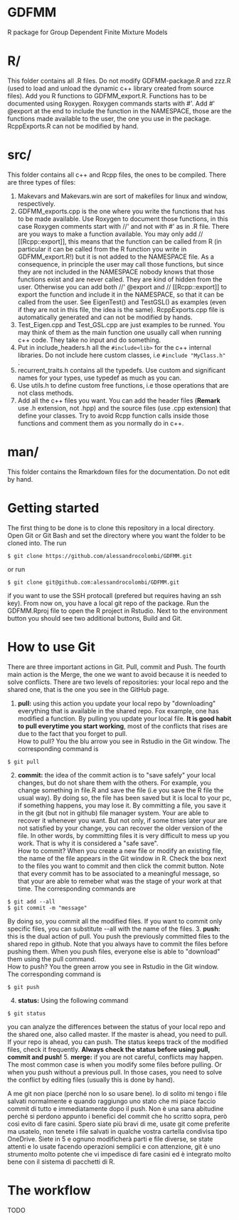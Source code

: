 # GDFMM
R package for Group Dependent Finite Mixture Models

# R/
This folder contains all .R files. Do not modify GDFMM-package.R and zzz.R (used to load and unload the dynamic c++ library created from source files). Add you R functions to GDFMM_export.R. Functions has to be documented using Roxygen. Roxygen commands starts with #'. Add #' @export at the end to include the function in the NAMESPACE, those are the functions made available to the user, the one you use in the package. RcppExports.R can not be modified by hand.

# src/
This folder contains all c++ and Rcpp files, the ones to be compiled. There are three types of files:
1. Makevars and Makevars.win are sort of makefiles for linux and window, respectively.
2. GDFMM_exports.cpp is the one where you write the functions that has to be made available. Use Roxygen to document those functions, in this case Roxygen comments start with //' and not with #' as in .R file. There are you ways to make a function available. You may only add // [[Rcpp::export]], this means that the function can be called from R (in particular it can be called from the R function you write in GDFMM_export.R!) but it is not added to the NAMESPACE file. As a consequence, in principle the user may call those functions, but since they are not included in the NAMESPACE nobody knows that those functions exist and are never called. They are kind of hidden from the user. Otherwise you can add both //' @export and // [[Rcpp::export]] to export the function and include it in the NAMESPACE, so that it can be called from the user. See EigenTest() and TestGSL() as examples (even if they are not in this file, the idea is the same). RcppExports.cpp file is automatically generated and can not be modified by hands.
3. Test_Eigen.cpp and Test_GSL.cpp are just examples to be runned. You may think of them as the main function one usually call when running c++ code. They take no input and do something. 
4. Put in include_headers.h all the `#include<lib>` for the c++ internal libraries. Do not include here custom classes, i.e `#include "MyClass.h" ` .
5. recurrent_traits.h contains all the typedefs. Use custom and significant names for your types, use typedef as much as you can.
6. Use utils.h to define custom free functions, i.e those operations that are not class methods.
7. Add all the c++ files you want. You can add the header files (**Remark** use .h extension, not .hpp) and the source files (use .cpp extension) that define your classes. Try to avoid Rcpp function calls inside those functions and comment them as you normally do in c++.

# man/
This folder contains the Rmarkdown files for the documentation. Do not edit by hand.

# Getting started
The first thing to be done is to clone this repository in a local directory. Open Git or Git Bash and set the directory where you want the folder to be cloned into. The run 
```shell
$ git clone https://github.com/alessandrocolombi/GDFMM.git
```
or run 
```shell
$ git clone git@github.com:alessandrocolombi/GDFMM.git
```
if you want to use the SSH protocall (prefered but requires having an ssh key). From now on, you have a local git repo of the package. Run the GDFMM.Rproj file to open the R project in Rstudio. Next to the environment button you should see two additional buttons, Build and Git. 

# How to use Git
There are three important actions in Git. Pull, commit and Push. The fourth main action is the Merge, the one we want to avoid because it is needed to solve conflicts. There are two levels of repositories: your local repo and the shared one, that is the one you see in the GitHub page.
1. **pull:** using this action you update your local repo by "downloading" everything that is available in the shared repo. Fox example, one has modified a function. By pulling you update your local file. **It is good habit to pull everytime you start working**, most of the conflicts that rises are due to the fact that you forget to pull.<br/>
How to pull? You the blu arrow you see in Rstudio in the Git window. The corresponding command is 
```shell
$ git pull
```
2. **commit:** the idea of the commit action is to "save safely" your local changes, but do not share them with the others. For example, you change something in file.R and save the file (i.e you save the R file the usual way). By doing so, the file has been saved but it is local to your pc, if something happens, you may lose it. By committing a file, you save it in the git (but not in github) file manager system. Your are able to recover it whenever you want. But not only, if some times later your are not satisfied by your change, you can recover the older version of the file. In other words, by committing files it is very difficult to mess up you work. That is why it is considered a "safe save". <br/> How to commit? When you create a new file or modify an existing file, the name of the file appears in the Git window in R. Check the box next to the files you want to commit and then click the commit button. Note that every commit has to be associated to a meaningful message, so that your are able to remeber what was the stage of your work at that time. The corresponding commands are
```shell
$ git add --all
$ git commit -m "message"
```
By doing so, you commit all the modified files. If you want to commit only specific files, you can substitute --all with the name of the files.
3. **push:** this is the dual action of pull. You push the previously committed files to the shared repo in github. Note that you always have to commit the files before pushing them. When you push files, everyone else is able to "download" them using the pull command.<br/>
How to push? You the green arrow you see in Rstudio in the Git window. The corresponding command is 
```shell
$ git push
```
4. **status:** Using the following command
```shell
$ git status
```
you can analyze the differences between the status of your local repo and the shared one, also called master. If the master is ahead, you need to pull. If your repo is ahead, you can push. The status keeps track of the modified files, check it frequently. **Always check the status before using pull, commit and push!**
5. **merge:** if you are not careful, conflicts may happen. The most common case is when you modify some files before pulling. Or when you push without a previous pull. In those cases, you need to solve the conflict by editing files (usually this is done by hand).<br/>

A me git non piace (perché non lo so usare bene). Io di solito mi tengo i file salvati normalmente e quando raggiungo uno stato che mi piace faccio commit di tutto e immediatamente dopo il push. Non è una sana abitudine perché si perdono appunto i benefici del commit che ho scritto sopra, però così evito di fare casini. Spero siate più bravi di me, usate git come preferite ma usatelo, non tenete i file salvati in qualche vostra cartella condivisa tipo OneDrive. Siete in 5 e ognuno modificherà parti e file diverse, se state attenti e lo usate facendo operazioni semplici e con attenzione, git è uno strumento molto potente che vi impedisce di fare casini ed è integrato molto bene con il sistema di pacchetti di R. 

# The workflow
TODO
